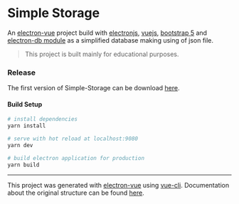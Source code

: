 # Simple Storage

An [electron-vue](https://github.com/SimulatedGREG/electron-vue) project build with [electronjs](https://www.electronjs.org/), [vuejs](https://vuejs.org/), [bootstrap 5](https://getbootstrap.com/docs/5.1/getting-started/introduction/) and [electron-db module](https://github.com/alexiusacademia/electron-db) as a simplified database making using of json file.

> This project is built mainly for educational purposes.

### Release

The first version of Simple-Storage can be download [here](https://github.com/Manethpak/simple-storage/releases/download/v0.1/simple-storage.Setup.0.0.1.exe).

#### Build Setup

```bash
# install dependencies
yarn install

# serve with hot reload at localhost:9080
yarn dev

# build electron application for production
yarn build


```

---

This project was generated with [electron-vue](https://github.com/SimulatedGREG/electron-vue) using [vue-cli](https://github.com/vuejs/vue-cli). Documentation about the original structure can be found [here](https://simulatedgreg.gitbooks.io/electron-vue/content/index.html).
